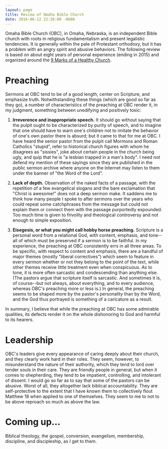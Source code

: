 ```yaml
---
layout: page
title: Review of Omaha Bible Church
date: 2016-06-12 22:26:00 -0600
---
```


Omaha Bible Church (OBC), in Omaha, Nebraska, is an independent Bible church with roots in religious fundamentalism and present legalistic tendencies. It is generally within the pale of Protestant orthodoxy, but it has a problem with an angry spirit and abusive behaviors. The following review is based on about eight years of personal experience (ending in 2015) and organized around the [9 Marks of a Healthy Church](https://9marks.org/about/).

# Preaching

Sermons at OBC tend to be of a good length, center on Scripture, and emphasize truth. Notwithstanding these things (which are good so far as they go), a number of characteristics of the preaching at OBC render it, in my judgment, something between unedifying and positively toxic:

1. **Irreverence and inappropriate speech.** It should go without saying that the pulpit ought to be characterized by purity of speech, and to imagine that one should have to warn one's children not to imitate the behavior of one's own pastor there is absurd; but it came to that for me at OBC. I have heard the senior pastor from the pulpit call Mormons and Roman Catholics "stupid", refer to historical church figures with whom he disagrees as "sissies", joke about certain people in the church being ugly, and quip that he is "a lesbian trapped in a man's body". I need not defend my mention of these sayings since they are published in the public sermon archive where anyone on the Internet may listen to them under the banner of "the Word of the Lord".

1. **Lack of depth.** Observation of the naked facts of a passage, with the repetition of a few evangelical slogans and the bare exclamation that "Christ is awesome!" does not a deep sermon make. It saddens me to think how many people I spoke to after sermons over the years who could repeat some catchphrases from the message but could not explain them or connect them with the passage purportedly expounded. Too much time is given to frivolity and theological controversy and not enough to simple exposition.

1. **Eisegesis, or what you might call hobby horse preaching.** Scripture is a personal word from a relational God, with content, emphasis, and tone--all of which must be preserved if a sermon is to be faithful. In my experience, the preaching at OBC consistently errs in all three areas. To be specific, with respect to content and emphasis, there are a handful of major themes (mostly "liberal correctives") which seem to feature in every sermon whether or not they belong to the point of the text, while other themes receive little treatment even when conspicuous. As to tone, it is more often sarcastic and condescending than anything else. (The pastors argue that scripture itself is sarcastic. And sometimes it is, of course--but not always, about everything, and to every audience, whereas OBC's preaching more or less is.) In general, the preaching seems to be shaped more by the pastor's personality than by the Word, and the God thus portrayed is something of a caricature as a result.

In summary, I believe that while the preaching at OBC has some admirable qualities, its defects render it on the whole dishonoring to God and harmful to its hearers.

# Leadership

OBC's leaders give every appearance of caring deeply about their church, and they clearly work hard in their roles. They seem, however, to misunderstand the nature of their authority, which they tend to lord over tender souls in their care. They are friendly people in general, but when it comes to shepherding, they tend to be impatient, controlling, and intolerant of dissent. I would go so far as to say that some of the pastors can be abusive. Worst of all, they altogether lack biblical accountability. They are self-protective to the extent that I have known them to collectively flout Matthew 18 when applied to one of themselves. They seem to me to not to be above reproach so much as above the law.

# Coming up…

Biblical theology, the gospel, conversion, evangelism, membership, discipline, and discipleship, as I get to them.

